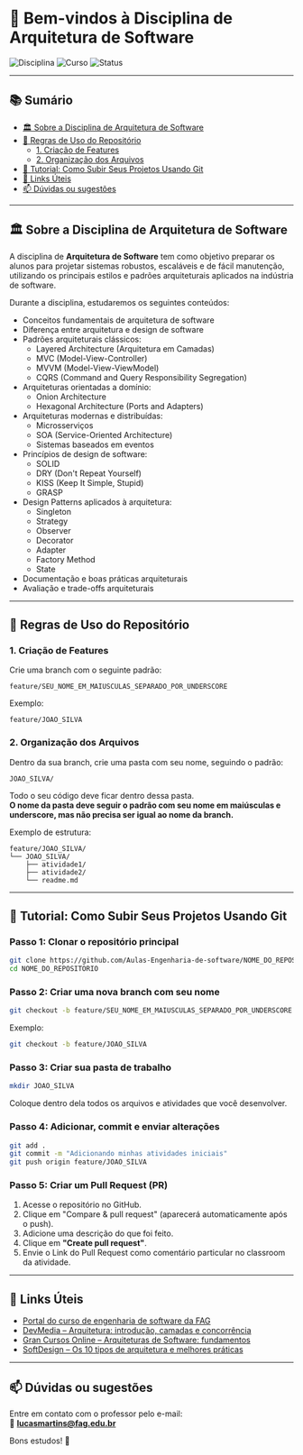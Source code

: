 # 👋 Bem-vindos à Disciplina de Arquitetura de Software

![Disciplina](https://img.shields.io/badge/Disciplina-Arquitetura%20de%20Software-blue)
![Curso](https://img.shields.io/badge/Curso-Engenharia%20de%20Software-green)
![Status](https://img.shields.io/badge/Status-Em%20Andamento-yellow)

---

## 📚 Sumário

- [🏛️ Sobre a Disciplina de Arquitetura de Software](#️-sobre-a-disciplina-de-arquitetura-de-software)
- [📁 Regras de Uso do Repositório](#-regras-de-uso-do-repositório)
  - [1. Criação de Features](#1-criação-de-features)
  - [2. Organização dos Arquivos](#2-organização-dos-arquivos)
- [🔧 Tutorial: Como Subir Seus Projetos Usando Git](#-tutorial-como-subir-seus-projetos-usando-git)
- [🔗 Links Úteis](#-links-úteis)
- [📫 Dúvidas ou sugestões](#-dúvidas-ou-sugestões)

---

## 🏛️ Sobre a Disciplina de Arquitetura de Software

A disciplina de **Arquitetura de Software** tem como objetivo preparar os alunos para projetar sistemas robustos, escaláveis e de fácil manutenção, utilizando os principais estilos e padrões arquiteturais aplicados na indústria de software.

Durante a disciplina, estudaremos os seguintes conteúdos:

- Conceitos fundamentais de arquitetura de software  
- Diferença entre arquitetura e design de software  
- Padrões arquiteturais clássicos:  
  - Layered Architecture (Arquitetura em Camadas)  
  - MVC (Model-View-Controller)  
  - MVVM (Model-View-ViewModel)  
  - CQRS (Command and Query Responsibility Segregation)
- Arquiteturas orientadas a domínio:  
  - Onion Architecture  
  - Hexagonal Architecture (Ports and Adapters)  
- Arquiteturas modernas e distribuídas:  
  - Microsserviços  
  - SOA (Service-Oriented Architecture)  
  - Sistemas baseados em eventos  
- Princípios de design de software:  
  - SOLID  
  - DRY (Don't Repeat Yourself)  
  - KISS (Keep It Simple, Stupid)  
  - GRASP  
- Design Patterns aplicados à arquitetura:  
  - Singleton  
  - Strategy  
  - Observer  
  - Decorator  
  - Adapter  
  - Factory Method  
  - State  
- Documentação e boas práticas arquiteturais  
- Avaliação e trade-offs arquiteturais  

---

## 📁 Regras de Uso do Repositório

### 1. Criação de Features

Crie uma branch com o seguinte padrão:

```
feature/SEU_NOME_EM_MAIUSCULAS_SEPARADO_POR_UNDERSCORE
```

Exemplo:

```
feature/JOAO_SILVA
```

### 2. Organização dos Arquivos

Dentro da sua branch, crie uma pasta com seu nome, seguindo o padrão:

```
JOAO_SILVA/
```

Todo o seu código deve ficar dentro dessa pasta.  
**O nome da pasta deve seguir o padrão com seu nome em maiúsculas e underscore, mas não precisa ser igual ao nome da branch.**

Exemplo de estrutura:

```
feature/JOAO_SILVA/
└── JOAO_SILVA/
    ├── atividade1/
    ├── atividade2/
    └── readme.md
```

---

## 🔧 Tutorial: Como Subir Seus Projetos Usando Git

### Passo 1: Clonar o repositório principal

```bash
git clone https://github.com/Aulas-Engenharia-de-software/NOME_DO_REPOSITORIO.git
cd NOME_DO_REPOSITORIO
```

### Passo 2: Criar uma nova branch com seu nome

```bash
git checkout -b feature/SEU_NOME_EM_MAIUSCULAS_SEPARADO_POR_UNDERSCORE
```

Exemplo:

```bash
git checkout -b feature/JOAO_SILVA
```

### Passo 3: Criar sua pasta de trabalho

```bash
mkdir JOAO_SILVA
```

Coloque dentro dela todos os arquivos e atividades que você desenvolver.

### Passo 4: Adicionar, commit e enviar alterações

```bash
git add .
git commit -m "Adicionando minhas atividades iniciais"
git push origin feature/JOAO_SILVA
```

### Passo 5: Criar um Pull Request (PR)

1. Acesse o repositório no GitHub.
2. Clique em "Compare & pull request" (aparecerá automaticamente após o push).
3. Adicione uma descrição do que foi feito.
4. Clique em **"Create pull request"**.
5. Envie o Link do Pull Request como comentário particular no classroom da atividade.
   
---

## 🔗 Links Úteis

- <a href="https://www.fag.edu.br/engenharia-software" target="_blank">Portal do curso de engenharia de software da FAG</a>  
- <a href="https://www.devmedia.com.br/arquitetura-de-software-introducao-camadas-e-concorrencia/26124" target="_blank">DevMedia – Arquitetura: introdução, camadas e concorrência</a>
- <a href="https://blog.grancursosonline.com.br/arquiteturas-de-software-fundamentos/" target="_blank">Gran Cursos Online – Arquiteturas de Software: fundamentos</a>
- <a href="https://www.softdesign.com.br/blog/desenvolvimento-ou-consultoria-em-arquitetura-de-software-como-escolher/" target="_blank">SoftDesign – Os 10 tipos de arquitetura e melhores práticas</a>

---

## 📫 Dúvidas ou sugestões

Entre em contato com o professor pelo e-mail:  
📧 **lucasmartins@fag.edu.br**

Bons estudos! 🚀
